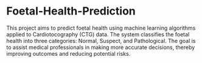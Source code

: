 # Foetal-Health-Prediction
This project aims to predict foetal health using machine learning algorithms applied to Cardiotocography (CTG) data. The system classifies the foetal health into three categories: Normal, Suspect, and Pathological. The goal is to assist medical professionals in making more accurate decisions, thereby improving outcomes and reducing potential risks.
